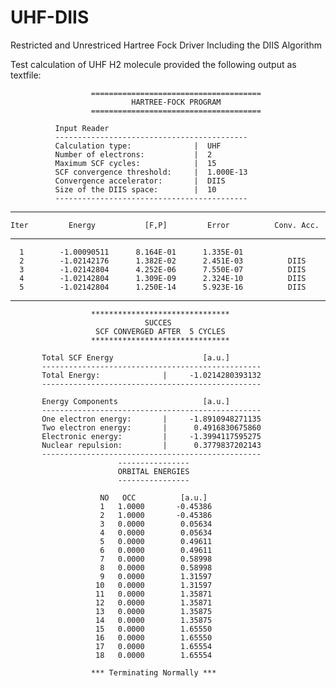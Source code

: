 # UHF-DIIS
Restricted and Unrestriced Hartree Fock Driver Including the DIIS Algorithm

Test calculation of UHF H2 molecule provided the following output as textfile:



                      ======================================
                               HARTREE-FOCK PROGRAM
                      ======================================

              Input Reader
              -------------------------------------------
              Calculation type:              |  UHF
              Number of electrons:           |  2
              Maximum SCF cycles:            |  15
              SCF convergence threshold:     |  1.000E-13
              Convergence accelerator:       |  DIIS
              Size of the DIIS space:        |  10
              -------------------------------------------



 ----------------------------------------------------------------------------
    Iter         Energy           [F,P]         Error          Conv. Acc.   
 ----------------------------------------------------------------------------
      1        -1.00090511      8.164E-01      1.335E-01
      2        -1.02142176      1.382E-02      2.451E-03          DIIS
      3        -1.02142804      4.252E-06      7.550E-07          DIIS
      4        -1.02142804      1.309E-09      2.324E-10          DIIS
      5        -1.02142804      1.250E-14      5.923E-16          DIIS
 ----------------------------------------------------------------------------

                      *******************************
                                  SUCCES
                       SCF CONVERGED AFTER  5 CYCLES
                      *******************************

           Total SCF Energy                    [a.u.]
           -------------------------------------------------
           Total Energy:              |     -1.0214280393132
           -------------------------------------------------

           Energy Components                   [a.u.]
           -------------------------------------------------
           One electron energy:       |     -1.8910948271135
           Two electron energy:       |      0.4916830675860
           Electronic energy:         |     -1.3994117595275
           Nuclear repulsion:         |      0.3779837202143
           -------------------------------------------------
                            ----------------
                            ORBITAL ENERGIES
                            ----------------

                        NO   OCC          [a.u.]
                        1   1.0000       -0.45386
                        2   1.0000       -0.45386
                        3   0.0000        0.05634
                        4   0.0000        0.05634
                        5   0.0000        0.49611
                        6   0.0000        0.49611
                        7   0.0000        0.58998
                        8   0.0000        0.58998
                        9   0.0000        1.31597
                       10   0.0000        1.31597
                       11   0.0000        1.35871
                       12   0.0000        1.35871
                       13   0.0000        1.35875
                       14   0.0000        1.35875
                       15   0.0000        1.65550
                       16   0.0000        1.65550
                       17   0.0000        1.65554
                       18   0.0000        1.65554

                      *** Terminating Normally ***

